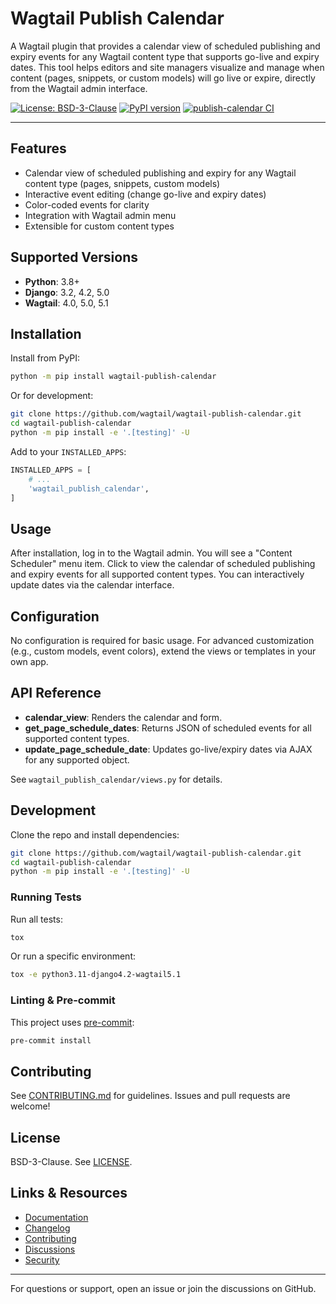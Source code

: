 # Wagtail Publish Calendar

A Wagtail plugin that provides a calendar view of scheduled publishing and expiry events for any Wagtail content type that supports go-live and expiry dates. This tool helps editors and site managers visualize and manage when content (pages, snippets, or custom models) will go live or expire, directly from the Wagtail admin interface.

[![License: BSD-3-Clause](https://img.shields.io/badge/License-BSD--3--Clause-blue.svg)](https://opensource.org/licenses/BSD-3-Clause)
[![PyPI version](https://badge.fury.io/py/wagtail-publish-calendar.svg)](https://badge.fury.io/py/wagtail-publish-calendar)
[![publish-calendar CI](https://github.com/wagtail/wagtail-publish-calendar/actions/workflows/test.yml/badge.svg)](https://github.com/wagtail/wagtail-publish-calendar/actions/workflows/test.yml)

---

## Features
- Calendar view of scheduled publishing and expiry for any Wagtail content type (pages, snippets, custom models)
- Interactive event editing (change go-live and expiry dates)
- Color-coded events for clarity
- Integration with Wagtail admin menu
- Extensible for custom content types

## Supported Versions
- **Python**: 3.8+
- **Django**: 3.2, 4.2, 5.0
- **Wagtail**: 4.0, 5.0, 5.1

## Installation

Install from PyPI:
```sh
python -m pip install wagtail-publish-calendar
```

Or for development:
```sh
git clone https://github.com/wagtail/wagtail-publish-calendar.git
cd wagtail-publish-calendar
python -m pip install -e '.[testing]' -U
```

Add to your `INSTALLED_APPS`:
```python
INSTALLED_APPS = [
    # ...
    'wagtail_publish_calendar',
]
```

## Usage

After installation, log in to the Wagtail admin. You will see a "Content Scheduler" menu item. Click to view the calendar of scheduled publishing and expiry events for all supported content types. You can interactively update dates via the calendar interface.

## Configuration

No configuration is required for basic usage. For advanced customization (e.g., custom models, event colors), extend the views or templates in your own app.

## API Reference

- **calendar_view**: Renders the calendar and form.
- **get_page_schedule_dates**: Returns JSON of scheduled events for all supported content types.
- **update_page_schedule_date**: Updates go-live/expiry dates via AJAX for any supported object.

See `wagtail_publish_calendar/views.py` for details.

## Development

Clone the repo and install dependencies:
```sh
git clone https://github.com/wagtail/wagtail-publish-calendar.git
cd wagtail-publish-calendar
python -m pip install -e '.[testing]' -U
```

### Running Tests

Run all tests:
```sh
tox
```
Or run a specific environment:
```sh
tox -e python3.11-django4.2-wagtail5.1
```

### Linting & Pre-commit

This project uses [pre-commit](https://github.com/pre-commit/pre-commit):
```sh
pre-commit install
```

## Contributing

See [CONTRIBUTING.md](CONTRIBUTING.md) for guidelines. Issues and pull requests are welcome!

## License

BSD-3-Clause. See [LICENSE](LICENSE).

## Links & Resources
- [Documentation](https://github.com/wagtail/wagtail-publish-calendar/blob/main/README.md)
- [Changelog](https://github.com/wagtail/wagtail-publish-calendar/blob/main/CHANGELOG.md)
- [Contributing](https://github.com/wagtail/wagtail-publish-calendar/blob/main/CONTRIBUTING.md)
- [Discussions](https://github.com/wagtail/wagtail-publish-calendar/discussions)
- [Security](https://github.com/wagtail/wagtail-publish-calendar/security)

---

For questions or support, open an issue or join the discussions on GitHub.

